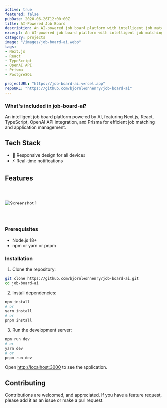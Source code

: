 ```yaml
---
active: true
featured: false
pubDate: 2020-06-26T12:00:00Z
title: AI-Powered Job Board
description: An AI-powered job board platform with intelligent job matching and application management.
excerpt: An AI-powered job board platform with intelligent job matching and application management.
category: projects
image: "/images/job-board-ai.webp"
tags:
- Next.js
- React
- TypeScript
- OpenAI API
- Prisma
- PostgreSQL

projectURL: "https://job-board-ai.vercel.app"
repoURL: "https://github.com/bjornleonhenry/job-board-ai"
---
```


### What's included in job-board-ai?

An intelligent job board platform powered by AI, featuring Next.js, React, TypeScript, OpenAI API integration, and Prisma for efficient job matching and application management.

## Tech Stack

- 📱 Responsive design for all devices
- ⚡ Real-time notifications

## Features

### &nbsp;

![Screenshot 1](/images/job-board-ai-1.webp)

### &nbsp;

### Prerequisites

- Node.js 18+
- npm or yarn or pnpm

### Installation

1. Clone the repository:
```bash
git clone https://github.com/bjornleonhenry/job-board-ai.git
cd job-board-ai
```

2. Install dependencies:
```bash
npm install
# or
yarn install
# or
pnpm install
```

3. Run the development server:
```bash
npm run dev
# or
yarn dev
# or
pnpm run dev
```

Open [http://localhost:3000](http://localhost:3000) to see the application.

## Contributing

Contributions are welcomed, and appreciated. If you have a feature request, please add it as an issue or make a pull request.
